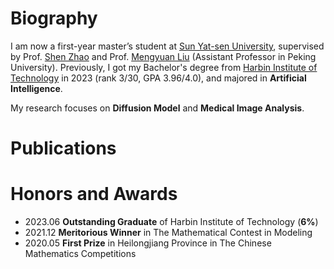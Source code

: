 Biography
======
I am now a first-year master’s student at [Sun Yat-sen University](https://www.sysu.edu.cn/sysuen/), supervised by Prof. [Shen Zhao](https://ise.sysu.edu.cn/teacher/teacher02/1372092.htm) and Prof. [Mengyuan Liu](https://www.ece.pku.edu.cn/info/1046/2596.htm) (Assistant Professor in Peking University). Previously, I got my Bachelor's degree from [Harbin Institute of Technology](http://en.hit.edu.cn/) in 2023 (rank 3/30, GPA 3.96/4.0), and majored in **Artificial Intelligence**.

My research focuses on **Diffusion Model** and **Medical Image Analysis**. 

Publications
======

Honors and Awards
======
* 2023.06 **Outstanding Graduate** of Harbin Institute of Technology (**6%**)
* 2021.12 **Meritorious Winner** in The Mathematical Contest in Modeling
* 2020.05 **First Prize** in Heilongjiang Province in The Chinese Mathematics Competitions
